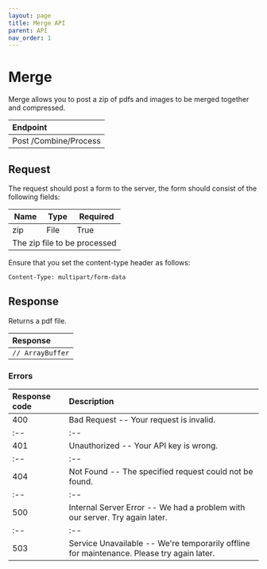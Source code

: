 ```yaml
---
layout: page
title: Merge API
parent: API
nav_order: 1
---
```


# Merge
Merge allows you to post a zip of pdfs and images to be merged together and compressed.


| Endpoint        |
|:-------------|
| <span class="label label-green">Post</span>  /Combine/Process          |


## Request
The request should post a form to the server, the form should consist of the following fields:

<table>
<thead>
  <tr>
    <th>Name</th>
    <th>Type</th>
    <th>Required</th>
  </tr>
</thead>
<tbody>
  <tr>
    <td>zip</td>
    <td>File</td>
    <td>True</td>
  </tr>
  <tr>
    <td colspan="3">The zip file to be processed</td>
  </tr>
</tbody>
</table>

Ensure that you set the content-type header as follows:

```
Content-Type: multipart/form-data
```

## Response
Returns a pdf file.

| Response        |
|:-------------|
| ``` // ArrayBuffer ```|

### Errors

|  Response code |  Description |
|:--|:--|
|  400 |  Bad Request -- Your request is invalid. |
|:--|:--|
|  401 |  Unauthorized -- Your API key is wrong. |
|:--|:--|
|  404 |  Not Found -- The specified request could not be found. |
|:--|:--|
|  500 |  Internal Server Error -- We had a problem with our server. Try again later. |
|:--|:--|
|  503 |  Service Unavailable -- We're temporarily offline for maintenance. Please try again later. |